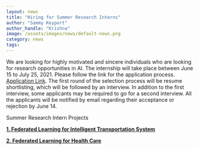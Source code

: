 ```yaml
---
layout: news
title: "Hiring for Summer Research Interns"
author: "Sammy Keyport"
author_handle: "Krishna"
image: /assets/images/news/default-news.png
category: news
tags: 
---
```


We are looking for highly motivated and sincere individuals who are looking for research opportunities in AI. The internship will take place between June 15 to July 25, 2021. Please follow the link for the application process. [Application Link](https://docs.google.com/forms/d/1OcsqM73wHn9e21CKFKXk1BJaefmHIXGwN_JPQdAQP6s/edit). The first round of the selection process will be resume shortlisting, which will be followed by an interview. In addition to the first interview, some applicants may be required to go for a second interview. All the applicants will be notified by email regarding their acceptance or rejection by June 14.



Summer Research Intern Projects

**[1. Federated Learning for Intelligent Transportation System](https://drive.google.com/file/d/1eBnEjE51ECdgJn7H2WLDOclISuAgw1qS/view?usp=sharing)**

**[2. Federated Learning for Health Care](https://drive.google.com/file/d/1hf6f05vN4X0odQdX3oyZuniDkZsZn-is/view?usp=sharing)**






